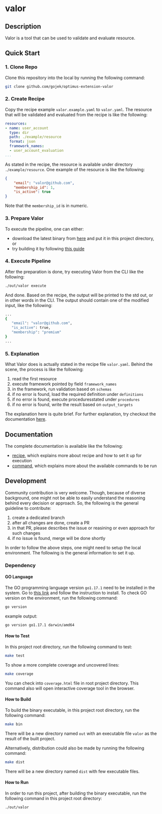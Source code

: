 # valor

## Description

Valor is a tool that can be used to validate and evaluate resource.

## Quick Start

### 1. Clone Repo

Clone this repository into the local by running the following command:

```zsh
git clone github.com/gojek/optimus-extension-valor
```

### 2. Create Recipe

Copy the recipe example `valor.example.yaml` to `valor.yaml`. The resource that will be validated and evaluated from the recipe is like the following:

```yaml
resources:
- name: user_account
  type: dir
  path: ./example/resource
  format: json
  framework_names:
  - user_account_evaluation
...
```

As stated in the recipe, the resource is available under directory `./example/resource`. One example of the resource is like the following:

```json
{
    "email": "valor@github.com",
    "membership_id": 1,
    "is_active": true
}
```

Note that the `membership_id` is in numeric.

### 3. Prepare Valor

To execute the pipeline, one can either:

* download the latest binary from [here](https://github.com/gojek/optimus-extension-valor/releases) and put it in this project directory, or
* try building it by following [this guide](#how-to-build)

### 4. Execute Pipeline

After the preparation is done, try executing Valor from the CLI like the following:

```zsh
./out/valor execute
```

And done. Based on the recipe, the output will be printed to the std out, or in other words in the CLI. The output should contain one of the modified input, like the following:

```zsh
...
{
   "email": "valor@github.com",
   "is_active": true,
   "membership": "premium"
}
...
```

### 5. Explanation

What Valor does is actually stated in the recipe file `valor.yaml`. Behind the scene, the process is like the following:

1. read the first resource
2. execute framework pointed by field `framework_names`
3. in the framework, run validation based on `schemas`
4. if no error is found, load the required definition under `definitions`
5. if no error is found, execute proceduresstated under `procedures`
6. if no error is found, write the result based on `output_targets`

The explanation here is quite brief. For further explanation, try checkout the documentation [here](#documentation).

## Documentation

The complete documentation is available like the following:

* [recipe](./docs/recipe.md), which explains more about recipe and how to set it up for execution
* [command](./docs/command.md), which explains more about the available commands to be run

## Development

Community contribution is very welcome. Though, because of diverse background, one might not be able to easily understand the reasoning behind every decision or approach. So, the following is the general guideline to contribute:

1. create a dedicated branch
2. after all changes are done, create a PR
3. in that PR, please describes the issue or reasining or even approach for such changes
4. if no issue is found, merge will be done shortly

In order to follow the above steps, one might need to setup the local environment. The following is the general information to set it up.

### Dependency

#### GO Language

The GO programming language version `go1.17.1` need to be installed
in the system. Go to [this link](https://golang.org/doc/install) and follow
the instruction to install. To check GO version on the environment, run the following command:

```bash
go version
```

example output:

```bash
go version go1.17.1 darwin/amd64
```

#### How to Test

In this project root directory, run the following command to test:

```bash
make test
```

To show a more complete coverage and uncovered lines:

```bash
make coverage
```

You can check into `coverage.html` file in root project directory.
This command also will open interactive coverage tool in the browser.

#### How to Build

To build the binary executable, in this project root directory, run the following command:

```bash
make bin
```

There will be a new directory named `out` with an executable file `valor` as the result of the built project.

Alternatively, distribution could also be made by running the following command:

```bash
make dist
```

There will be a new directory named `dist` with few executable files.

#### How to Run

In order to run this project, after building the binary executable, run
the following command in this project root directory:

```bash
./out/valor
```
